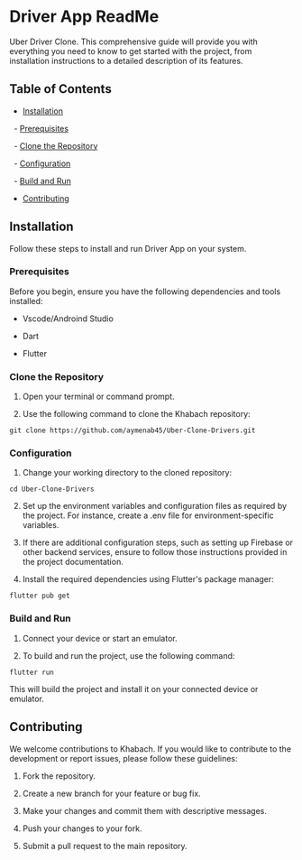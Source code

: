 # Driver App ReadMe

Uber Driver Clone. This comprehensive guide will provide you with everything you need to know to get started with the project, from installation instructions to a detailed description of its features.

## Table of Contents

- [Installation](#installation)

  - [Prerequisites](#prerequisites)

  - [Clone the Repository](#clone-the-repository)

  - [Configuration](#configuration)

  - [Build and Run](#build-and-run)

- [Contributing](#contributing)




## Installation

Follow these steps to install and run Driver App on your system.

### Prerequisites

Before you begin, ensure you have the following dependencies and tools installed:

- Vscode/Androind Studio

- Dart

- Flutter

### Clone the Repository

1. Open your terminal or command prompt.

2. Use the following command to clone the Khabach repository:

  ```
git clone https://github.com/aymenab45/Uber-Clone-Drivers.git
 ```
  

### Configuration

1. Change your working directory to the cloned repository:

 ```
cd Uber-Clone-Drivers
 ```

2.  Set up the environment variables and configuration files as required by the project. For instance, create a .env file for environment-specific variables.

3. If there are additional configuration steps, such as setting up Firebase or other backend services, ensure to follow those instructions provided in the project documentation.

4. Install the required dependencies using Flutter's package manager:

 ```
flutter pub get
 ```

### Build and Run

1. Connect your device or start an emulator.

2. To build and run the project, use the following command:

 ```
flutter run
 ```

This will build the project and install it on your connected device or emulator.


## Contributing

We welcome contributions to Khabach. If you would like to contribute to the development or report issues, please follow these guidelines:

1. Fork the repository.

2. Create a new branch for your feature or bug fix.

3. Make your changes and commit them with descriptive messages.

4. Push your changes to your fork.

5. Submit a pull request to the main repository.


